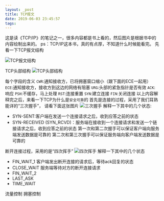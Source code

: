 ```yaml
---
layout: _post
title: TCP报文
date: 2019-06-03 23:45:57
tags:
---
```

这是读《TCP/IP》的笔记之一，很多内容都是书上看的，然后图片是根据书中的内容绘制出来的。
ps：TCP/IP这本书，真的有点厚，不知道什么时候能看完。
先看一下TCP报文结构

![TCP报文结构](http://static.kaolagogogo.fun/blogimage/TCP%E6%8A%A5%E6%96%87%E7%BB%93%E6%9E%84.jpg "TCP报文结构")
<!-- 插入图片 -->
TCP头部结构
![TCP头部结构](http://static.kaolagogogo.fun/blogimage/TCP%E5%A4%B4%E9%83%A8%E7%BB%93%E6%9E%84.jpg "TCP报文结构")


<!-- 插入图片 -->
每个字段的含义 
`CWR`:通知接收方，已将拥塞窗口缩小（跟下面的ECE一起用）
`ECE`:通知接收方，接收方到这边的网络有阻塞
`URG`:头部的紧急指针是否有效
`ACK`:响应
`PSH`:不缓存，马上处理
`RST`:连接重置
`SYN`:建立连接
`FIN`:关闭连接
以上内容解释完之后，来看一下TCP为什么是`安全可靠`的
首先是连接的过程，采用了我们耳熟能详的“三次握手”，
请看下面这张图片
![三次握手](
http://static.kaolagogogo.fun/blogimage/TCP%E4%B8%89%E6%AC%A1%E6%8F%A1%E6%89%8B.jpg "三次握手")
解释一下其中的几个状态: 
* SYN-SENT:客户端在发送一个连接请求之后，收到应答之前的状态
* SYN-RECEIVED (SYN_RCVD)：服务端在接收到一个连接请求和发送一个链接请求之后，收到应答之前的状态
第一次和第二次握手可以保证客户端向服务端发送数据是可靠的
第二次和第三次握手可以保证服务端向客户端发送数据是可靠的

断开连接过程，采用的是“四次挥手”
![四次挥手](http://static.kaolagogogo.fun/blogimage/TCP%E5%9B%9B%E6%AC%A1%E6%8C%A5%E6%89%8B.jpg "四次挥手")
解释一下其中的几个状态
* FIN_WAIT_1  客户端发出断开连接的请求后，等待ack回复的状态 
* CLOSE_WAIT  服务端等待对方的断开连接请求 
* FIN_WAIT_2   
* LAST_ASK
* TIME_WAIT



流量控制
拥塞控制

